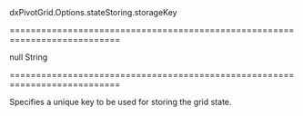 <!--id-->dxPivotGrid.Options.stateStoring.storageKey<!--/id-->
===========================================================================
<!--default-->null<!--/default-->
<!--type-->String<!--/type-->
===========================================================================

<!--shortDescription-->
Specifies a unique key to be used for storing the grid state.
<!--/shortDescription-->

<!--fullDescription-->

<!--/fullDescription-->